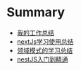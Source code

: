 # Summary

- [我的工作总结](./工作总结.md)
- [nextJs学习使用总结](./nextJs学习总结.md)
- [领域模式的学习总结](./领域模型的学习总结.md)
- [nestJS入门到精通](./nestJS入门到精通.md)
